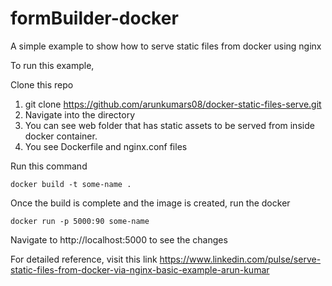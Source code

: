 # formBuilder-docker
A simple example to show how to serve static files from docker using nginx

To run this example,

Clone this repo

1. git clone https://github.com/arunkumars08/docker-static-files-serve.git
2. Navigate into the directory
3. You can see web folder that has static assets to be served from inside docker container.
4. You see Dockerfile and nginx.conf files

Run this command
```
docker build -t some-name .
```

Once the build is complete and the image is created, run the docker 

```
docker run -p 5000:90 some-name
```

Navigate to http://localhost:5000 to see the changes


For detailed reference, visit this link
https://www.linkedin.com/pulse/serve-static-files-from-docker-via-nginx-basic-example-arun-kumar
